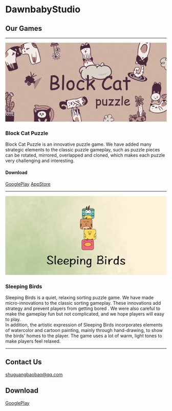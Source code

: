 # DawnbabyStudio
## Our Games
***
![BlockCatPuzzle素材](/TopPic_BlockCatPuzzle.png)
### Block Cat Puzzle
Block Cat Puzzle is an innovative puzzle game. We have added many strategic elements to the classic puzzle gameplay, such as puzzle pieces can be rotated, mirrored, overlapped and cloned, which makes each puzzle very challenging and interesting.<br>
#### Download
[GooglePlay](https://play.google.com/store/apps/details?id=com.DawnbabyStudio.GridCat)
[AppStore](https://apps.apple.com/nl/app/block-cat-puzzle/id1572206026)

***
![SleepingBirds素材](/TopPic_SleepingBirds.png)
### Sleeping Birds
Sleeping Birds is a quiet, relaxing sorting puzzle game. We have made micro-innovations to the classic sorting gameplay. These innovations add strategy and prevent players from getting bored .  We were also careful to make the gameplay fun but not complicated, and we hope players will easy to play.<br>
In addition, the artistic expression of Sleeping Birds incorporates elements of watercolor and cartoon painting, mainly through hand-drawing, to show the birds' homes to the player. The game uses a lot of warm, light tones to make players feel relaxed.<br>

***

## Contact Us
shuguangbaobao@qq.com

## Download
[GooglePlay](https://play.google.com/store/apps/details?id=com.DawnbabyStudio.GridCat)
